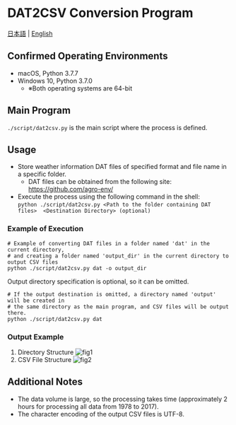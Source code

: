# DAT2CSV Conversion Program
[日本語](README-ja.md) | [English](./README.md)

## Confirmed Operating Environments
- macOS, Python 3.7.7
- Windows 10, Python 3.7.0
  - ※Both operating systems are 64-bit

## Main Program
`./script/dat2csv.py` is the main script where the process is defined.

## Usage
- Store weather information DAT files of specified format and file name in a specific folder.
  - DAT files can be obtained from the following site: https://github.com/agro-env/
- Execute the process using the following command in the shell:  
`python ./script/dat2csv.py <Path to the folder containing DAT files>  <Destination Directory> (optional)`

### Example of Execution
```
# Example of converting DAT files in a folder named 'dat' in the current directory,
# and creating a folder named 'output_dir' in the current directory to output CSV files
python ./script/dat2csv.py dat -o output_dir
```

Output directory specification is optional, so it can be omitted.

```
# If the output destination is omitted, a directory named 'output' will be created in 
# the same directory as the main program, and CSV files will be output there.
python ./script/dat2csv.py dat
```

### Output Example
1. Directory Structure
   ![fig1](https://github.com/wine-ai/dat2csv/assets/3130494/fbf01bdc-43de-4b49-8da1-e31937a0f090)
2. CSV File Structure
   ![fig2](https://github.com/wine-ai/dat2csv/assets/3130494/ac4bf981-015d-4ce7-bab8-6d161db31a40)

## Additional Notes
- The data volume is large, so the processing takes time (approximately 2 hours for processing all data from 1978 to 2017).
- The character encoding of the output CSV files is UTF-8.

